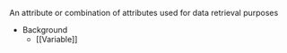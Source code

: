 An attribute or combination of attributes used for data retrieval purposes

- Background
	- [[Variable]]